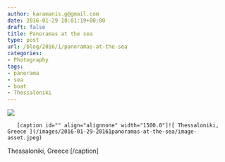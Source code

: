 ```yaml
---
author: karamanis.g@gmail.com
date: 2016-01-29 18:01:19+00:00
draft: false
title: Panoramas at the sea
type: post
url: /blog/2016/1/panoramas-at-the-sea
categories:
- Photography
tags:
- panorama
- sea
- boat
- Thessaloniki
---
```


![](/images/2016-01-29-20161panoramas-at-the-sea/image-asset.jpeg)

  


  
       [caption id="" align="alignnone" width="1500.0"]![ Thessaloniki, Greece ](/images/2016-01-29-20161panoramas-at-the-sea/image-asset.jpeg)
 Thessaloniki, Greece [/caption]
